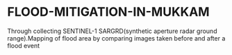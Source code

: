 # FLOOD-MITIGATION-IN-MUKKAM
Through collecting SENTINEL-1 SARGRD(synthetic aperture radar ground range).Mapping of flood area by comparing images taken before and after a flood event

